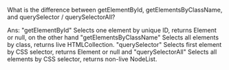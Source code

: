 What is the difference between getElementById, getElementsByClassName, and querySelector / querySelectorAll?

Ans:
"getElementById" Selects one element by unique ID, returns Element or null, on the other hand "getElementsByClassName" Selects all elements by class, returns live HTMLCollection.
"querySelector" Selects first element by CSS selector, returns Element or null and "querySelectorAll" Selects all elements by CSS selector, returns non-live NodeList.